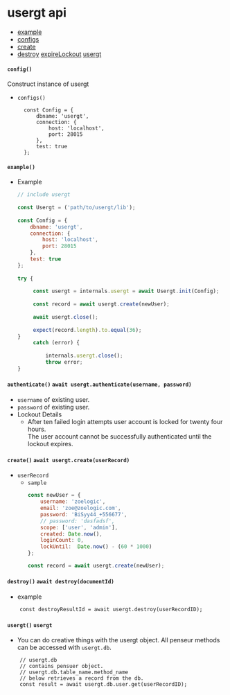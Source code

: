 # usergt api

- [example](#example)
- [configs](#config)
- [create](#create)
- [destroy](#destroy)
[expireLockout](#expireLockout)
[usergt](#usergt)


#### `config()`

Construct instance of usergt<br/>

* `configs()`
  ```
    const Config = {
        dbname: 'usergt',
        connection: {
            host: 'localhost',
            port: 28015
        },
        test: true
    };
  ```

#### `example()`
 * Example
   ```js
   // include usergt
 
   const Usergt = ('path/to/usergt/lib');
 
   const Config = {
       dbname: 'usergt',
       connection: {
           host: 'localhost',
           port: 28015
       },
       test: true
   };
 
   try {
 
        const usergt = internals.usergt = await Usergt.init(Config);    // Done at startup.
 
        const record = await usergt.create(newUser);
 
        await usergt.close();
 
        expect(record.length).to.equal(36);
   }
        catch (error) {
 
            internals.usergt.close();
            throw error;
   }
   ```

#### `authenticate()` `await usergt.authenticate(username, password)`
* `username` of existing user.
* `password` of existing user.
* Lockout Details
  - After ten failed login attempts user account is locked for twenty four hours.<br/>
    The user account cannot be successfully authenticated until the lockout expires.

#### `create()` `await usergt.create(userRecord)`
* `userRecord`
  - `sample`<br/>
    ```js
    const newUser = {
        username: 'zoelogic',
        email: 'zoe@zoelogic.com',
        password: 'BiSyy44_+556677',
        // password: 'dasfadsf',
        scope: ['user', 'admin'],
        created: Date.now(),
        loginCount: 0,
        lockUntil:  Date.now() - (60 * 1000)
    };

    const record = await usergt.create(newUser);
    ```


#### `destroy()` `await destroy(documentId)`
* example
```
    const destroyResultId = await usergt.destroy(userRecordID);
```

#### `usergt()` `usergt`
* You can do creative things with the usergt object. 
  All penseur methods can be accessed with `usergt.db`. 
```
    // usergt.db
    // contains pensuer object.
    // usergt.db.table_name.method_name 
    // below retrieves a record from the db.
    const result = await usergt.db.user.get(userRecordID);
```
